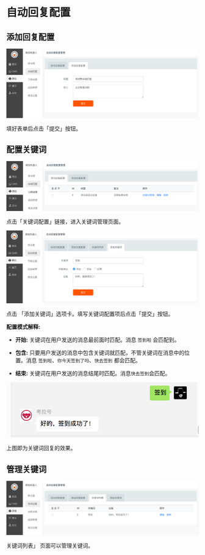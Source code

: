 自动回复配置
======

## 添加回复配置

![](../images/C1953344-CC06-4D29-A982-1A6519366152.png)

填好表单后点击「提交」按钮。

## 配置关键词

![](../images/235C0B8F-64BA-44F1-8C16-AEC88B6C7E0C.png)

点击「关键词配置」链接，进入关键词管理页面。

![](../images/D81C6403-82A5-45F6-B45C-28D6908F77D1.png)

点击 「添加关键词」选项卡。填写关键词配置项后点击「提交」按钮。

**配置模式解释:**

- **开始:** 关键词在用户发送的消息最前面时匹配。消息 `签到啦` 会匹配到。

- **包含:** 只要用户发送的消息中包含关键词就匹配，不管关键词在消息中的位置。消息 `签到啦`、`你今天签到了吗`、`快去签到` 都会匹配。

- **结束:** 关键词在用户发送的消息结尾时匹配。消息`快去签到`会匹配。


![](../images/159B7AE4-77A7-4504-A179-D3BF07FC8105.png)

上图即为关键词回复的效果。


## 管理关键词

![](../images/1D5993DA-218F-4363-9861-8A34D7B69F8D.png)

关键词列表」 页面可以管理关键词。
